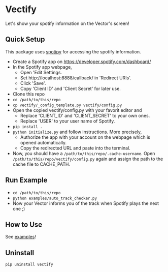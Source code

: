 # Vectify
Let's show your spotify information on the Vector's screen!

## Quick Setup
This package uses [spotipy](https://github.com/plamere/spotipy) for accessing the spotify information.

- Create a Spotify app on https://developer.spotify.com/dashboard/
- In the Spotify app webpage,
    - Open 'Edit Settings.
    - Set http://localhost:8888/callback/ in 'Redirect URIs'.
    - Click 'Save'.
    - Copy 'Client ID' and 'Client Secret' for later use.
- Clone this repo
- `cd /path/to/this/repo`
- `cp vectify/_config_template.py vectify/config.py`
- Open the copied vectify/config.py with your favorit editor and
    - Replace 'CLIENT_ID' and 'CLIENT_SECRET' to your own ones.
    - Replace 'USER' to your user name of Spotify.
- `pip install .`
- `python initialize.py` and follow instructions. More precisely,
    - Authorize the app with your account on the webpage which is opened automatically.
    - Copy the redirected URL and paste into the terminal.
- Now, you should have a `/path/to/this/repo/.cache-username`. Open `/path/to/this/repo/vectify/config.py` again and assign the path to the cache file to CACHE_PATH.

## Run Example
- `cd /path/to/this/repo`
- `python examples/auto_track_checker.py`
- Now your Vector informs you of the track when Spotify plays the next one ;)

## How to Use
See [examples](https://github.com/ryosakagami/vectify/tree/master/examples)!

## Uninstall
`pip uninstall vectify`
